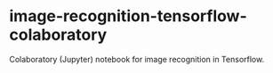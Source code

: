 # image-recognition-tensorflow-colaboratory
Colaboratory (Jupyter) notebook for image recognition in Tensorflow.
